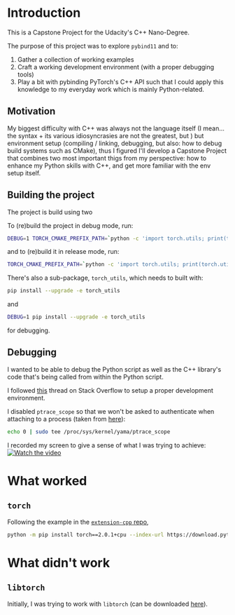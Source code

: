 # Introduction

This is a Capstone Project for the Udacity's C++ Nano-Degree.

The purpose of this project was to explore `pybind11` and to:
1. Gather a collection of working examples
2. Craft a working development environment (with a proper debugging tools)
3. Play a bit with pybinding PyTorch's C++ API
such that I could apply this knowledge to my everyday work which is mainly Python-related.


## Motivation

My biggest difficulty with C++ was always not the language itself (I mean... the syntax + its various idiosyncrasies are not the greatest, but ) but environment setup (compiling / linking, debugging, but also: how to debug build systems such as CMake), thus I figured I'll develop a Capstone Project that combines two most important thigs from my perspective: how to enhance my Python skills with C++, and get more familiar with the env setup itself.


## Building the project

The project is build using two 

To (re)build the project in debug mode, run:
```bash
DEBUG=1 TORCH_CMAKE_PREFIX_PATH=`python -c 'import torch.utils; print(torch.utils.cmake_prefix_path)'` pip install --no-clean --upgrade -e .
```

and to (re)build it in release mode, run:
```bash
TORCH_CMAKE_PREFIX_PATH=`python -c 'import torch.utils; print(torch.utils.cmake_prefix_path)'` pip install --upgrade -e .
```

There's also a sub-package, `torch_utils`, which needs to built with:
```bash
pip install --upgrade -e torch_utils
```
and
```bash
DEBUG=1 pip install --upgrade -e torch_utils
```
for debugging.

## Debugging

I wanted to be able to debug the Python script as well as the C++ library's code that's being called from within the Python script.

I followed [this](https://stackoverflow.com/questions/71125094/debug-a-python-c-c-pybind11-extension-in-vscode-linux) thread on Stack Overflow to setup a proper development environment.

I disabled `ptrace_scope` so that we won't be asked to authenticate when attaching to a process (taken from [here](https://github.com/Microsoft/MIEngine/wiki/Troubleshoot-attaching-to-processes-using-GDB)):
```bash
echo 0 | sudo tee /proc/sys/kernel/yama/ptrace_scope
```

I recorded my screen to give a sense of what I was trying to achieve:
[![Watch the video](https://img.youtube.com/vi/4nGcLkVcF9o/hqdefault.jpg)](https://www.youtube.com/embed/4nGcLkVcF9o)


# What worked

## `torch`
Following the example in the [`extension-cpp` repo](https://github.com/pytorch/extension-cpp/blob/master/cpp/setup.py), 
```bash
python -m pip install torch==2.0.1+cpu --index-url https://download.pytorch.org/whl/cpu
```

# What didn't work

## `libtorch`
Initially, I was trying to work with `libtorch` (can be downloaded [here](https://pytorch.org/get-started/locally/)).
